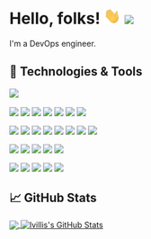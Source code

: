 # Hello, folks! <img src="https://raw.githubusercontent.com/lvillis/lvillis/master/wave.gif" width="30px"> ![](https://views.whatilearened.today/views/github/lvillis/lvillis.svg)


I'm a DevOps engineer.

## 🔧 Technologies & Tools
![](https://img.shields.io/badge/OS-Linux-informational?style=flat&logo=linux&logoColor=white&color=2bbc8a)

![](https://img.shields.io/badge/Editor-PyCharm-informational?style=flat&logo=pycharm&logoColor=white&color=2bbc8a)
![](https://img.shields.io/badge/Editor-GoLand-informational?style=flat&logo=goland&logoColor=white&color=2bbc8a)
![](https://img.shields.io/badge/Editor-PhpStorm-informational?style=flat&logo=phpstorm&logoColor=white&color=2bbc8a)
![](https://img.shields.io/badge/Editor-WebStorm-informational?style=flat&logo=webstorm&logoColor=white&color=2bbc8a)
![](https://img.shields.io/badge/Editor-DataGrip-informational?style=flat&logo=datagrip&logoColor=white&color=2bbc8a)
![](https://img.shields.io/badge/Editor-RustRover-informational?style=flat&logo=rustrover&logoColor=white&color=2bbc8a)
![](https://img.shields.io/badge/Editor-Fleet-informational?style=flat&logo=fleet&logoColor=white&color=2bbc8a)

![](https://img.shields.io/badge/Code-Rust-informational?style=flat&logo=rust&logoColor=white&color=2bbc8a)
![](https://img.shields.io/badge/Code-Python-informational?style=flat&logo=python&logoColor=white&color=2bbc8a)
![](https://img.shields.io/badge/Code-Golang-informational?style=flat&logo=go&logoColor=white&color=2bbc8a)
![](https://img.shields.io/badge/Code-PHP-informational?style=flat&logo=php&logoColor=white&color=2bbc8a)
![](https://img.shields.io/badge/Code-Vue-informational?style=flat&logo=vue.js&logoColor=white&color=2bbc8a)
![](https://img.shields.io/badge/Code-JavaScript-informational?style=flat&logo=javascript&logoColor=white&color=2bbc8a)
![](https://img.shields.io/badge/Code-Make-informational?style=flat&logo=cmake&logoColor=white&color=2bbc8a)
![](https://img.shields.io/badge/Shell-Bash-informational?style=flat&logo=gnu-bash&logoColor=white&color=2bbc8a)

![](https://img.shields.io/badge/Tools-Docker-informational?style=flat&logo=docker&logoColor=white&color=2bbc8a)
![](https://img.shields.io/badge/Tools-Podman-informational?style=flat&logo=podman&logoColor=white&color=2bbc8a)
![](https://img.shields.io/badge/Tools-Containerd-informational?style=flat&logo=containerd&logoColor=white&color=2bbc8a)
![](https://img.shields.io/badge/Tools-Kubernetes-informational?style=flat&logo=kubernetes&logoColor=white&color=2bbc8a)
![](https://img.shields.io/badge/Tools-Rancher-informational?style=flat&logo=rancher&logoColor=white&color=2bbc8a)

![](https://img.shields.io/badge/Cloud-AWS-informational?style=flat&logo=amazon&logoColor=white&color=2bbc8a)
![](https://img.shields.io/badge/Cloud-Alibaba_Cloud-informational?style=flat&logo=alibabacloud&logoColor=white&color=2bbc8a)
![](https://img.shields.io/badge/Cloud-Google_Cloud-informational?style=flat&logo=googlecloud&logoColor=white&color=2bbc8a)
![](https://img.shields.io/badge/Cloud-Digital_Ocean-informational?style=flat&logo=digitalocean&logoColor=white&color=2bbc8a)
![](https://img.shields.io/badge/Cloud-CloudFlare-informational?style=flat&logo=cloudflare&logoColor=white&color=2bbc8a)


## &#x1f4c8; GitHub Stats

<a href="https://github.com/lvillis">
  <img align="center" src="https://github-readme-stats.vercel.app/api/top-langs/?username=lvillis&show=python&hide=makefile,batchfile,shell,php,java,vue,html,css,typescript,javascript,just&title_color=ffffff&text_color=c9cacc&icon_color=2bbc8a&bg_color=1d1f21&langs_count=8&size_weight=0.5&count_weight=0.5" />
</a>
<a href="https://github.com/lvillis">
  <img align="center" src="https://github-readme-stats.vercel.app/api?username=lvillis&show_icons=true&line_height=27&count_private=true&title_color=ffffff&text_color=c9cacc&icon_color=2bbc8a&bg_color=1d1f21" alt="lvillis's GitHub Stats" />
</a>
